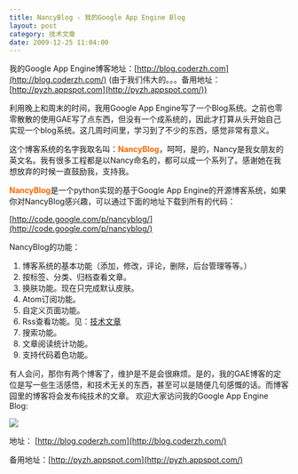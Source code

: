 ```yaml
---
title: NancyBlog - 我的Google App Engine Blog
layout: post
category: 技术文章
date: 2009-12-25 11:04:00
---
```


<div>

我的Google App Engine博客地址：[http://blog.coderzh.com](http://blog.coderzh.com/) (由于我们伟大的。。。备用地址：[http://pyzh.appspot.com](http://pyzh.appspot.com/))

利用晚上和周末的时间，我用Google App Engine写了一个Blog系统。之前也零零散散的使用GAE写了点东西，但没有一个成系统的，因此才打算从头开始自己实现一个blog系统。这几周时间里，学习到了不少的东西，感觉非常有意义。

这个博客系统的名字我取名叫：**<span style="color: #ff6600;">NancyBlog</span>**，呵呵，是的，Nancy是我女朋友的英文名。我有很多工程都是以Nancy命名的，都可以成一个系列了。感谢她在我想放弃的时候一直鼓励我，支持我。

<span style="color: #ff6600;">**NancyBlog**</span>是一个python实现的基于Google App Engine的开源博客系统，如果你对NancyBlog感兴趣，可以通过下面的地址下载到所有的代码：
  
[http://code.google.com/p/nancyblog/](http://code.google.com/p/nancyblog/)

NancyBlog的功能：

1.  博客系统的基本功能（添加，修改，评论，删除，后台管理等等。）
2.  按标签、分类、归档查看文章。
3.  换肤功能。现在只完成默认皮肤。
4.  Atom订阅功能。
5.  自定义页面功能。
6.  Rss查看功能。见：[技术文章](http://blog.coderzh.com/rssreader/coderzh)
7.  搜索功能。
8.  文章阅读统计功能。
9.  支持代码着色功能。
</div>

有人会问，那你有两个博客了，维护是不是会很麻烦。是的，我的GAE博客的定位是写一些生活感悟，和技术无关的东西，甚至可以是随便几句感慨的话。而博客园里的博客将会发布纯技术的文章。 欢迎大家访问我的Google App Engine Blog:

![](http://images.cnblogs.com/cnblogs_com/coderzh/nancyblog/nancyblog.jpg)

地址： [http://blog.coderzh.com](http://blog.coderzh.com/)

备用地址：[http://pyzh.appspot.com](http://pyzh.appspot.com/)&nbsp;
